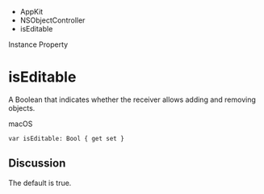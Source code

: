 

- AppKit
- NSObjectController
-  isEditable 

Instance Property

# isEditable

A Boolean that indicates whether the receiver allows adding and removing objects.

macOS

``` source
var isEditable: Bool { get set }
```

## Discussion

The default is true.

